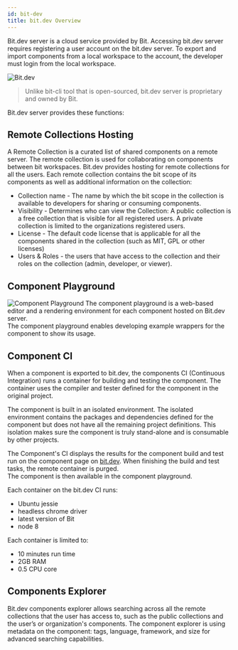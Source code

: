 ```yaml
---
id: bit-dev
title: bit.dev Overview
---
```


Bit.dev server is a cloud service provided by Bit. Accessing bit.dev server requires registering a user account on the bit.dev server. To export and import components from a local workspace to the account, the developer must login from the local workspace.  

![Bit.dev](https://storage.googleapis.com/static.bit.dev/docs/images/bit.dev.png)

> Unlike bit-cli tool that is open-sourced, bit.dev server is proprietary and owned by Bit.

Bit.dev server provides these functions:  

## Remote Collections Hosting

A Remote Collection is a curated list of shared components on a remote server. The remote collection is used for collaborating on components between bit workspaces. Bit.dev provides hosting for remote collections for all the users.
Each remote collection contains the bit scope of its components as well as additional information on the collection:  

- Collection name - The name by which the bit scope in the collection is available to developers for sharing or consuming components. 
- Visibility - Determines who can view the Collection: A public collection is a free collection that is visible for all registered users. A private collection is limited to the organizations registered users.  
- License - The default code license that is applicable for all the components shared in the collection (such as MIT, GPL or other licenses) 
- Users & Roles - the users that have access to the collection and their roles on the collection (admin, developer, or viewer).

## Component Playground

![Component Playground](https://storage.googleapis.com/static.bit.dev/docs/images/playground.png)
The component playground is a web-based editor and a rendering environment for each component hosted on Bit.dev server.  
The component playground enables developing example wrappers for the component to show its usage.

## Component CI

When a component is exported to bit.dev, the components CI (Continuous Integration) runs a container for building and testing the component. The container uses the compiler and tester defined for the component in the original project.  

The component is built in an isolated environment. The isolated environment contains the packages and dependencies defined for the component but does not have all the remaining project definitions. This isolation makes sure the component is truly stand-alone and is consumable by other projects.  

The Component's CI displays the results for the component build and test run on the component page on [bit.dev](https://bit.dev). When finishing the build and test tasks, the remote container is purged.  
The component is then available in the component playground.

Each container on the bit.dev CI runs:  

- Ubuntu jessie
- headless chrome driver
- latest version of Bit
- node 8

Each container is limited to: 

- 10 minutes run time
- 2GB RAM
- 0.5 CPU core

## Components Explorer

Bit.dev components explorer allows searching across all the remote collections that the user has access to,  such as the public collections and the user’s or organization's components. 
The component explorer is using metadata on the component:  tags, language, framework, and size for advanced searching capabilities. 
